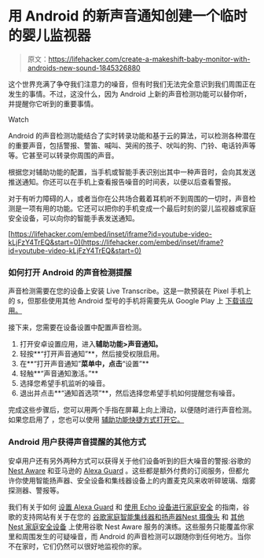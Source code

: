 # 用 Android 的新声音通知创建一个临时的婴儿监视器

> 原文：<https://lifehacker.com/create-a-makeshift-baby-monitor-with-androids-new-sound-1845326880>

这个世界充满了争夺我们注意力的噪音，但有时我们无法完全意识到我们周围正在发生的事情。不过，这没什么，因为 Android 上新的声音检测功能可以替你听，并提醒你它听到的重要事情。

Watch

Android 的声音检测功能结合了实时转录功能和基于云的算法，可以检测各种潜在的重要声音，包括警报、警笛、喊叫、哭闹的孩子、吠叫的狗、门铃、电话铃声等等。它甚至可以转录你周围的声音。

根据您对辅助功能的配置，当手机或智能手表识别出其中一种声音时，会向其发送推送通知。你还可以在手机上查看报告噪音的时间表，以便以后查看警报。

对于有听力障碍的人，或者当你在公共场合戴着耳机听不到周围的一切时，声音检测是一项有用的功能。它还可以把你的手机变成一个最后时刻的婴儿监视器或家庭安全设备，可以向你的智能手表发送通知。

 [https://lifehacker.com/embed/inset/iframe?id=youtube-video-kLjFzY4TrEQ&start=0](https://lifehacker.com/embed/inset/iframe?id=youtube-video-kLjFzY4TrEQ&start=0) 

### 如何打开 Android 的声音检测提醒

声音检测需要在您的设备上安装 Live Transcribe。这是一款预装在 Pixel 手机上的 s，但那些使用其他 Android 型号的手机将需要先从 Google Play 上 [下载该应用。](https://play.google.com/store/apps/details?id=com.google.audio.hearing.visualization.accessibility.scribe)

接下来，您需要在设备设置中配置声音检测。

1.  打开安卓设置应用，进入**辅助功能>声音通知。**
2.  轻按**“打开声音通知”**，然后接受权限启用。
3.  在**“打开声音通知”**菜单中，点击**“设置”**
4.  轻触**“声音通知激活。”**
5.  选择您希望手机监听的噪音。
6.  退出并点击**“通知首选项”**，然后选择您希望手机如何提醒您有噪音。

完成这些步骤后，您可以用两个手指在屏幕上向上滑动，以便随时进行声音检测。如果您启用了 ，您也可以使用 [辅助功能快捷方式打开它。](https://support.google.com/accessibility/android/answer/7650693)

### Android 用户获得声音提醒的其他方式

安卓用户还有另外两种方式可以获得关于他们设备听到的巨大噪音的警报:谷歌的 [Nest Aware](https://store.google.com/us/product/nest_aware) 和亚马逊的 [Alexa Guard](https://support.ring.com/hc/en-us/articles/360028205592-Using-Alexa-Guard-with-Alarm-to-Detect-Broken-Glass-Smoke-and-Carbon-Monoxide) 。这些都是额外付费的订阅服务，但都允许你使用智能扬声器、安全设备和集线器设备上的内置麦克风来收听碎玻璃、烟雾探测器、警报等。

我们有关于如何 [设置 Alexa Guard](https://lifehacker.com/bolster-your-home-security-with-this-new-alexa-feature-1834750032) 和 [使用 Echo 设备进行家庭安全](https://lifehacker.com/how-to-use-amazon-echo-as-your-home-security-system-1828331024) 的指南，谷歌的支持网站有关于在您的 [谷歌家庭智能集线器和扬声器](https://support.google.com/googlenest/answer/9681286)[Nest 摄像头](https://support.google.com/googlenest/answer/9250426) 和 [其他 Nest 家庭安全设备](https://support.google.com/googlenest/answer/9433476?co=GENIE.Platform%3DAndroid&hl=en) 上使用谷歌 Nest Aware 服务的演练。这些服务只能覆盖你家里和周围发生的可疑噪音，而 Android 的声音检测可以跟随你到任何地方。当你不在家时，它们仍然可以很好地监视你的家。